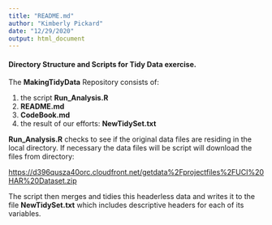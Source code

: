 ```yaml
---
title: "README.md"
author: "Kimberly Pickard"
date: "12/29/2020"
output: html_document
---
```

#### Directory Structure and Scripts for Tidy Data exercise.


The **MakingTidyData** Repository consists of:

1. the script **Run_Analysis.R**
2. **README.md**
3. **CodeBook.md**
4. the result of our efforts: **NewTidySet.txt**

**Run_Analysis.R** checks to see if the original data files are 
residing in the local directory. If necessary the data files will be
script will download the files from directory:

https://d396qusza40orc.cloudfront.net/getdata%2Fprojectfiles%2FUCI%20HAR%20Dataset.zip

The script then merges and tidies this headerless data and writes it to the file
**NewTidySet.txt** which includes descriptive headers for each of its variables.